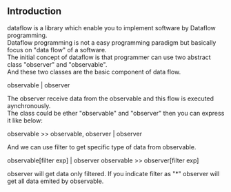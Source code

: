 Introduction
------------

dataflow is a library which enable you to implement software by Dataflow programming.  
Dataflow programming is not a easy programming paradigm but basically focus on "data flow" of a software.  
The initial concept of dataflow is that programmer can use two abstract class "observer" and "observable".  
And these two classes are the basic component of data flow.  

observable | observer  

The observer receive data from the observable and this flow is executed aynchronously.  
The class could be ether "observable" and "observer" then you can express it like below:  

observable >> observable, observer | observer

And we can use filter to get specific type of data from observable.

observable[filter exp] | observer
observable >> observer[filter exp]

observer will get data only filtered. If you indicate filter as "\*" observer will get all data emited by observable.

